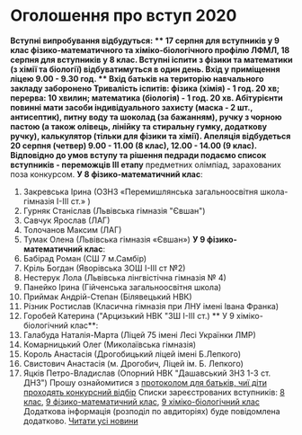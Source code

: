 # Оголошення про вступ 2020
**Вступні випробування відбудуться:
**
17 серпня для вступників у 9 клас фізико-математичного та хіміко-біологічного профілю ЛФМЛ,
18 серпня для вступників у 8 клас.
Вступні іспити з фізики та математики (з хімії та біології) відбуватимуться в один день.
**Вхід у приміщення ліцею 9.00 - 9.30 год. **
**Вхід батьків на територію навчального закладу заборонено**
Тривалість іспитів: фізика (хімія) - 1 год. 20 хв; перерва: 10 хвилин; математика (біологія) - 1 год. 20 хв.
Абітурієнти повинні мати засоби індивідуального захисту (маска - 2 шт., антисептик), питну воду та шоколад (за бажанням), ручку з чорною пастою (а також олівець, лінійку та стиральну гумку, додаткову ручку), калькулятор (тільки для фізики та хімії).
**Апеляція відбудеться 20 серпня (четвер) 9.00 - 11.00 (8 клас), 12.00 - 14.00 (9 клас).**
Відповідно до умов вступу та рішення педради подаємо** список вступників - переможців ІІІ етапу** предметних олімпіад, зарахованих поза конкурсом.
**У 8 фізико-математичний клас**:
1. Закревська Ірина (ОЗНЗ «Перемишлянська загальноосвітня школа-гімназія І-ІІІ ст.» )
2. Гурняк Станіслав (Львівська гімназія "Євшан")
3. Савчук Ярослав (ЛАГ)
4. Толочанов Максим (ЛАГ)
5. Тумак Олена (Львівська гімназія «Євшан»)
**У 9 фізико-математичний клас**:
1. Бабірад Роман (СШ 7 м.Самбір)
2. Кріль Богдан (Яворівська ЗОШ І-ІІІ ст №2)
3. Нестерук Лола (Львівська лінгвістічна гімназія № 4)
4. Панейко Ірина (Гійченська загальноосвітня школа)
5. Приймак Андрій-Степан (Білявецький НВК)
6. Різник Ростислав (Класична гімназія при ЛНУ імені Івана Франка)
7. Горобей Катерина ("Арцизький НВК "ЗШ I-III ст.)
** У 9 хіміко-біологічний клас**:
1. Галабуда Наталія-Марта (Ліцей 75 імені Лесі Українки ЛМР)
2. Комарницький Олег (Миколаївська гімназія)
3. Король Анастасія (Дрогобицький ліцей імені Б.Лепкого)
4. Свистович Анастасія (м. Дрогобич, Ліцей ім. Б. Лепкого)
5. Яцків Петро-Владислав (Опорний НВК "Дашавський ЗНЗ 1-3 ст. ДНЗ")
Прошу ознайомитися з [протоколом для батьків, чиї діти проходять конкурсний відбір](/files/оголошення-про-вступ-2020/протокол-для-батьків.docx)
Списки зареєстрованих вступників:
[8 клас](/files/оголошення-про-вступ-2020/вступники-8.docx), [9 фізико-математичний клас](/files/оголошення-про-вступ-2020/вступники-9-фм.docx), [9 хіміко-біологічний клас](/files/оголошення-про-вступ-2020/вступники-9-хб.docx)
Додаткова інформація (розподіл по авдиторіях) буде повідомлена додатково.
[Читати усі новини](/news)

